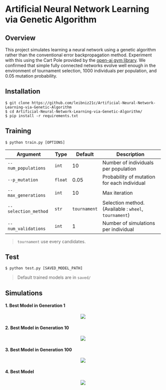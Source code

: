# Artificial Neural Network Learning via Genetic Algorithm

## Overview

This project simulates learning a neural network using a genetic algorithm rather than the conventional error backpropagation method. Experiment with this using the Cart Pole provided by the [open-ai gym library](https://github.com/openai/gym). We confirmed that simple fully connected networks evolve well enough in the environment of tournament selection, 1000 individuals per population, and 0.05 mutation probability. 

## Installation

```
$ git clone https://github.com/leibniz21c/Artificial-Neural-Network-Learning-via-Genetic-Algorithm
$ cd Artificial-Neural-Network-Learning-via-Genetic-Algorithm/
$ pip install -r requirements.txt
```

## Training

``` 
$ python train.py [OPTIONS]
```

|Argument                |Type       |Default         |Description                                                   |
|------------------------|-----------|----------------|--------------------------------------------------------------|
|```--num_populations``` |```int```  |10              |Number of individuals per population                          |
|```--p_mutation```      |```float```|0.05            |Probability of mutation for each individual                   |
|```--max_generations``` |```int```  |10              |Max iteration                                                 |
|```--selection_method```|```str```  |```tournament```|Selection method. (Available : ```wheel```, ```tournament```) |
|```--num_validations``` |```int```  |1               |Number of simulations per individual                          |

> ```tournament``` use every candidates.

## Test

``` 
$ python test.py [SAVED_MODEL_PATH]
```

> Default trained models are in ```saved/```

## Simulations

#### 1. Best Model in Generation 1

<p align="center">
  <img src="https://user-images.githubusercontent.com/38760913/198166136-50c7c448-aae0-4d7a-b510-0168dcd1c76f.gif">
</p>

#### 2. Best Model in Generation 10

<p align="center">
  <img src="https://user-images.githubusercontent.com/38760913/198166171-3a825758-0520-4a3c-9945-a6d07372b63e.gif">
</p>

#### 3. Best Model in Generation 100

<p align="center">
  <img src="https://user-images.githubusercontent.com/38760913/198166192-2094ff85-e88c-4153-9670-8feecac4245f.gif">
</p>

#### 4. Best Model

<p align="center">
  <img src="https://user-images.githubusercontent.com/38760913/198166227-9e047232-a6ed-48ee-9068-892ee6c140ac.gif">
</p>
